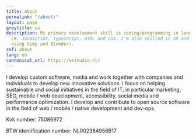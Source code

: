 ```yaml
---
title: About
permalink: "/about/"
layout: page
greytitle: us
description: My primary development skill is coding/programming in languages like
  C#, Javascript, Typescript, HTML and CSS. I'm also skilled in 2D and 3D art (mostly
  using Gimp and Blender).
ref: about
lang: en
cannonical_url: https://esstudio.nl/
---
```

I develop custom software, media and work together with companies and individuals to develop new innovative solutions.
I focus on helping sustainable and social initiatives in the field of IT, in particular marketing,
SEO, mobile / web development, accessibility, social media and performance optimization.
I develop and contribute to open source software in the field of web / mobile / native development and dev-ops.

Kvk number: 75086972

BTW identification number: NL002384956B17
